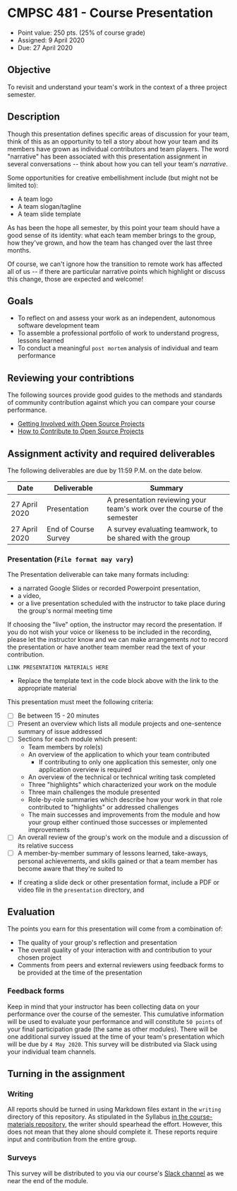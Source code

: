 # CMPSC 481 - Course Presentation

* Point value: 250 pts. (25% of course grade)
* Assigned: 9 April 2020
* Due: 27 April 2020

## Objective

To revisit and understand your team's work in the context of a three project semester.

## Description

Though this presentation defines specific areas of discussion for your team, think of this as an opportunity to tell a story about how your team and its members have grown as individual contributors and team players. The word "narrative" has been associated with this presentation assignment in several conversations -- think about how you can tell your team's _narrative_.

Some opportunities for creative embellishment include (but might not be limited to):

* A team logo
* A team slogan/tagline
* A team slide template

As has been the hope all semester, by this point your team should have a good sense of its identity: what each team member brings to the group, how they've grown, and how the team has changed over the last three months.

Of course, we can't ignore how the transition to remote work has affected all of us -- if there are particular narrative points which highlight or discuss this change, those are expected and welcome!

## Goals

* To reflect on and assess your work as an independent, autonomous software development team
* To assemble a professional portfolio of work to understand progress, lessons learned
* To conduct a meaningful `post mortem` analysis of individual and team performance

## Reviewing your contribtions

The following sources provide good guides to the methods and standards of community contribution against which you can compare your course performance.

* [Getting Involved with Open Source Projects](https://blog.teamtreehouse.com/getting-involved-open-source-projects)
* [How to Contribute to Open Source Projects](https://opensource.guide/how-to-contribute/)

## Assignment activity and required deliverables

The following deliverables are due by 11:59 P.M. on the date below.

| Date            | Deliverable            | Summary                                                                                   | 
|-----------------|------------------------|-------------------------------------------------------------------------------------------|
| 27 April 2020   | Presentation           | A presentation reviewing your team's work over the course of the semester                 | 
| 27 April 2020   | End of Course Survey   | A survey evaluating teamwork, to be shared with the group                                 |

### Presentation (`File format may vary`)

The Presentation deliverable can take many formats including:

* a narrated Google Slides or recorded Powerpoint presentation, 
* a video, 
* or a live presentation scheduled with the instructor to take place during the group's normal meeting time

If choosing the "live" option, the instructor may record the presentation. If you do not wish your voice or likeness to be included in the recording, please let the instructor know and we can make arrangements _not_ to record the presentation or have another team member read the text of your contribution.

```
LINK PRESENTATION MATERIALS HERE
```

* Replace the template text in the code block above with the link to the appropriate material

This presentation must meet the following criteria:

- [ ] Be between 15 - 20 minutes
- [ ] Present an overview which lists all module projects and one-sentence summary of issue addressed
- [ ] Sections for each module which present:
  * Team members by role(s)
  * An overview of the application to which your team contributed
    * If contributing to only one application this semester, only one application overview is required
  * An overview of the technical or technical writing task completed
  * Three "highlights" which characterized your work on the module
  * Three main challenges the module presented
  * Role-by-role summaries which describe how your work in that role contributed to "highlights" or addressed challenges
  * The main successes and improvements from the module and how your group either continued those successes or implemented improvements
- [ ] An overall review of the group's work on the module and a discussion of its relative success
- [ ] A member-by-member summary of lessons learned, take-aways, personal achievements, and skills gained or that a team member has become aware that they're suited to

* If creating a slide deck or other presentation format, include a PDF or video file in the `presentation` directory, and

## Evaluation

The points you earn for this presentation will come from a combination of:

* The quality of your group's reflection and presentation
* The overall quality of your interaction with and contribution to your chosen project
* Comments from peers and external reviewers using feedback forms to be provided at the time of the presentation

### Feedback forms

Keep in mind that your instructor has been collecting data on your performance over the course of the semester. This cumulative information will be used to evaluate your performance and will constitute `50 points` of your final participation grade (the same as other modules). There will be one additional survey issued at the time of your team's presentation which will be due by `4 May 2020`. This survey will be distributed via Slack using your individual team channels.

## Turning in the assignment

### Writing

All reports should be turned in using Markdown files extant in the `writing` directory of this repository. As stipulated in the Syllabus [in the course-materials repository](https://github.com/allegheny-college-cmpsc-481-spring-2020/course-materials), the writer should spearhead the effort. However, this does not mean that they alone should complete it. These reports require input and contribution from the entire group.

### Surveys

This survey will be distributed to you via our course's [Slack channel](http://cmpsc-481-sp-2020.slack.com) as we near the end of the module.

